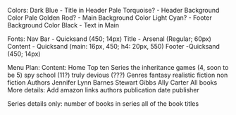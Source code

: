Colors:
Dark Blue - Title in Header
Pale Torquoise? - Header Background Color
Pale Golden Rod? - Main Background Color
Light Cyan? - Footer Background Color
Black - Text in Main

Fonts:
Nav Bar - Quicksand (450; 14px)
Title - Arsenal (Regular; 60px)
Content - Quicksand (main: 16px, 450; h4: 20px, 550)
Footer -Quicksand (450; 14px)

Menu Plan:
Content:
Home
Top ten
Series
the inheritance games (4, soon to be 5)
spy school (11?)
truly devious (???)
Genres
fantasy
realistic fiction
non fiction
Authors
Jennifer Lynn Barnes
Stewart Gibbs
Ally Carter
All books
More details:
Add amazon links
authors
publication date
publisher

Series details only:
number of books in series
all of the book titles
